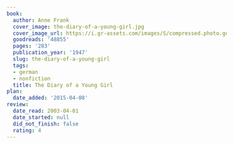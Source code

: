 ```yaml
---
book:
  author: Anne Frank
  cover_image: the-diary-of-a-young-girl.jpg
  cover_image_url: https://i.gr-assets.com/images/S/compressed.photo.goodreads.com/books/1560816565l/48855._SY160_.jpg
  goodreads: '48855'
  pages: '283'
  publication_year: '1947'
  slug: the-diary-of-a-young-girl
  tags:
  - german
  - nonfiction
  title: The Diary of a Young Girl
plan:
  date_added: '2015-04-08'
review:
  date_read: 2003-04-01
  date_started: null
  did_not_finish: false
  rating: 4
---
```

